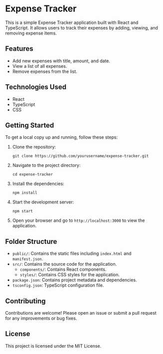 # Expense Tracker

This is a simple Expense Tracker application built with React and TypeScript. It allows users to track their expenses by adding, viewing, and removing expense items.

## Features

- Add new expenses with title, amount, and date.
- View a list of all expenses.
- Remove expenses from the list.

## Technologies Used

- React
- TypeScript
- CSS

## Getting Started

To get a local copy up and running, follow these steps:

1. Clone the repository:
   ```
   git clone https://github.com/yourusername/expense-tracker.git
   ```

2. Navigate to the project directory:
   ```
   cd expense-tracker
   ```

3. Install the dependencies:
   ```
   npm install
   ```

4. Start the development server:
   ```
   npm start
   ```

5. Open your browser and go to `http://localhost:3000` to view the application.

## Folder Structure

- `public/`: Contains the static files including `index.html` and `manifest.json`.
- `src/`: Contains the source code for the application.
  - `components/`: Contains React components.
  - `styles/`: Contains CSS styles for the application.
- `package.json`: Contains project metadata and dependencies.
- `tsconfig.json`: TypeScript configuration file.

## Contributing

Contributions are welcome! Please open an issue or submit a pull request for any improvements or bug fixes.

## License

This project is licensed under the MIT License.